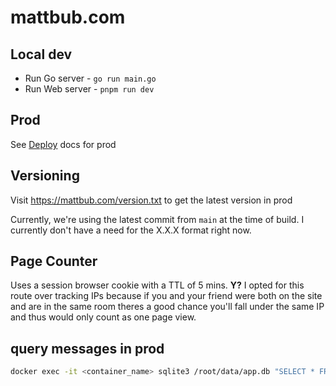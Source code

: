 # mattbub.com

## Local dev

- Run Go server - `go run main.go`
- Run Web server - `pnpm run dev`

## Prod

See [Deploy](/Deploy.md) docs for prod

## Versioning

Visit https://mattbub.com/version.txt to get the latest version in prod

Currently, we're using the latest commit from `main` at the time of build. I currently don't have a need for the X.X.X format right now.

## Page Counter

Uses a session browser cookie with a TTL of 5 mins. **Y?** I opted for this route over tracking IPs because if you and your friend were both on the site and are in the same room theres a good chance you'll fall under the same IP and thus would only count as one page view.

## query messages in prod

```sh
docker exec -it <container_name> sqlite3 /root/data/app.db "SELECT * FROM contact_form_submissions LIMIT 10;"
```
